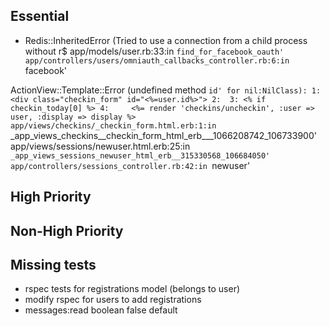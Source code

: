 ## Essential

+ Redis::InheritedError (Tried to use a connection from a child process without r$
  app/models/user.rb:33:in `find_for_facebook_oauth'
  app/controllers/users/omniauth_callbacks_controller.rb:6:in `facebook'



ActionView::Template::Error (undefined method `id' for nil:NilClass):
    1: <div class="checkin_form" id="<%=user.id%>">
    2: 
    3: <% if checkin_today[0] %>
    4:     <%= render 'checkins/uncheckin', :user => user, :display => display %>
  app/views/checkins/_checkin_form.html.erb:1:in `_app_views_checkins__checkin_form_html_erb___1066208742_106733900'
  app/views/sessions/newuser.html.erb:25:in `_app_views_sessions_newuser_html_erb__315330568_106684050'
  app/controllers/sessions_controller.rb:42:in `newuser'



## High Priority

## Non-High Priority


## Missing tests

+ rspec tests for registrations model (belongs to user)
+ modify rspec for users to add registrations
+ messages:read boolean false default

